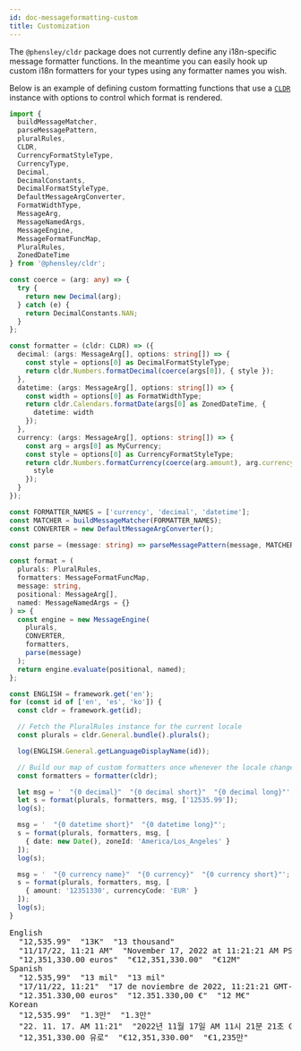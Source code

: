 ```yaml
---
id: doc-messageformatting-custom
title: Customization
---
```


The `@phensley/cldr` package does not currently define any i18n-specific message formatter functions. In the meantime you can easily hook up custom i18n formatters for your types using any formatter names you wish.

Below is an example of defining custom formatting functions that use a [`CLDR`](api-cldr.html) instance with options to control which format is rendered.

```typescript
import {
  buildMessageMatcher,
  parseMessagePattern,
  pluralRules,
  CLDR,
  CurrencyFormatStyleType,
  CurrencyType,
  Decimal,
  DecimalConstants,
  DecimalFormatStyleType,
  DefaultMessageArgConverter,
  FormatWidthType,
  MessageArg,
  MessageNamedArgs,
  MessageEngine,
  MessageFormatFuncMap,
  PluralRules,
  ZonedDateTime
} from '@phensley/cldr';

const coerce = (arg: any) => {
  try {
    return new Decimal(arg);
  } catch (e) {
    return DecimalConstants.NAN;
  }
};

const formatter = (cldr: CLDR) => ({
  decimal: (args: MessageArg[], options: string[]) => {
    const style = options[0] as DecimalFormatStyleType;
    return cldr.Numbers.formatDecimal(coerce(args[0]), { style });
  },
  datetime: (args: MessageArg[], options: string[]) => {
    const width = options[0] as FormatWidthType;
    return cldr.Calendars.formatDate(args[0] as ZonedDateTime, {
      datetime: width
    });
  },
  currency: (args: MessageArg[], options: string[]) => {
    const arg = args[0] as MyCurrency;
    const style = options[0] as CurrencyFormatStyleType;
    return cldr.Numbers.formatCurrency(coerce(arg.amount), arg.currencyCode, {
      style
    });
  }
});

const FORMATTER_NAMES = ['currency', 'decimal', 'datetime'];
const MATCHER = buildMessageMatcher(FORMATTER_NAMES);
const CONVERTER = new DefaultMessageArgConverter();

const parse = (message: string) => parseMessagePattern(message, MATCHER);

const format = (
  plurals: PluralRules,
  formatters: MessageFormatFuncMap,
  message: string,
  positional: MessageArg[],
  named: MessageNamedArgs = {}
) => {
  const engine = new MessageEngine(
    plurals,
    CONVERTER,
    formatters,
    parse(message)
  );
  return engine.evaluate(positional, named);
};

const ENGLISH = framework.get('en');
for (const id of ['en', 'es', 'ko']) {
  const cldr = framework.get(id);

  // Fetch the PluralRules instance for the current locale
  const plurals = cldr.General.bundle().plurals();

  log(ENGLISH.General.getLanguageDisplayName(id));

  // Build our map of custom formatters once whenever the locale changes
  const formatters = formatter(cldr);

  let msg = '  "{0 decimal}"  "{0 decimal short}"  "{0 decimal long}"';
  let s = format(plurals, formatters, msg, ['12535.99']);
  log(s);

  msg = '  "{0 datetime short}"  "{0 datetime long}"';
  s = format(plurals, formatters, msg, [
    { date: new Date(), zoneId: 'America/Los_Angeles' }
  ]);
  log(s);

  msg = '  "{0 currency name}"  "{0 currency}"  "{0 currency short}"';
  s = format(plurals, formatters, msg, [
    { amount: '12351330', currencyCode: 'EUR' }
  ]);
  log(s);
}
```
<pre class="output">
English
  "12,535.99"  "13K"  "13 thousand"
  "11/17/22, 11:21 AM"  "November 17, 2022 at 11:21:21 AM PST"
  "12,351,330.00 euros"  "€12,351,330.00"  "€12M"
Spanish
  "12.535,99"  "13 mil"  "13 mil"
  "17/11/22, 11:21"  "17 de noviembre de 2022, 11:21:21 GMT-8"
  "12.351.330,00 euros"  "12.351.330,00 €"  "12 M€"
Korean
  "12,535.99"  "1.3만"  "1.3만"
  "22. 11. 17. AM 11:21"  "2022년 11월 17일 AM 11시 21분 21초 GMT-8"
  "12,351,330.00 유로"  "€12,351,330.00"  "€1,235만"
</pre>

